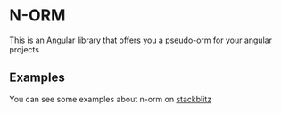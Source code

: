 # N-ORM

This is an Angular library that offers you a pseudo-orm for your angular projects

## Examples

You can see some examples about n-orm on [stackblitz](https://stackblitz.com/edit/ngplus-n-orm-examples)